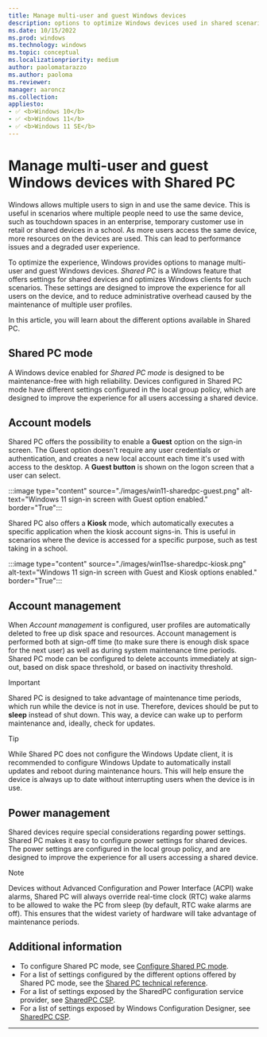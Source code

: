 ```yaml
---
title: Manage multi-user and guest Windows devices
description: options to optimize Windows devices used in shared scenarios, such touchdown spaces in an enterprise, temporary customer use in retail or shared devices in a school.
ms.date: 10/15/2022
ms.prod: windows
ms.technology: windows
ms.topic: conceptual
ms.localizationpriority: medium
author: paolomatarazzo
ms.author: paoloma
ms.reviewer:
manager: aaroncz
ms.collection: 
appliesto:
- ✅ <b>Windows 10</b>
- ✅ <b>Windows 11</b>
- ✅ <b>Windows 11 SE</b>
---
```


# Manage multi-user and guest Windows devices with Shared PC

Windows allows multiple users to sign in and use the same device. This is useful in scenarios where multiple people need to use the same device, such as touchdown spaces in an enterprise, temporary customer use in retail or shared devices in a school.
As more users access the same device, more resources on the devices are used. This can lead to performance issues and a degraded user experience.

To optimize the experience, Windows provides options to manage multi-user and guest Windows devices.
*Shared PC* is a Windows feature that offers settings for shared devices and optimizes Windows clients for such scenarios. These settings are designed to improve the experience for all users on the device, and to reduce administrative overhead caused by the maintenance of multiple user profiles.

In this article, you will learn about the different options available in Shared PC.

## Shared PC mode

A Windows device enabled for *Shared PC mode* is designed to be maintenance-free with high reliability. Devices configured in Shared PC mode have different settings configured in the local group policy, which are designed to improve the experience for all users accessing a shared device.

## Account models

Shared PC offers the possibility to enable a **Guest** option on the sign-in screen. The Guest option doesn't require any user credentials or authentication, and creates a new local account each time it's used with access to the desktop. A **Guest button** is shown on the logon screen that a user can select.

:::image type="content" source="./images/win11-sharedpc-guest.png" alt-text="Windows 11 sign-in screen with Guest option enabled." border="True":::

Shared PC also offers a **Kiosk** mode, which automatically executes a specific application when the kiosk account signs-in. This is useful in scenarios where the device is accessed for a specific purpose, such as test taking in a school.

:::image type="content" source="./images/win11se-sharedpc-kiosk.png" alt-text="Windows 11 sign-in screen with Guest and Kiosk options enabled." border="True":::

## Account management

When *Account management* is configured, user profiles are automatically deleted to free up disk space and resources. Account management is performed both at sign-off time (to make sure there is enough disk space for the next user) as well as during system maintenance time periods. Shared PC mode can be configured to delete accounts immediately at sign-out, based on disk space threshold, or based on inactivity threshold.

> [!IMPORTANT]
> Shared PC is designed to take advantage of maintenance time periods, which run while the device is not in use. Therefore, devices should be put to **sleep** instead of shut down. This way, a device can wake up to perform maintenance and, ideally, check for updates.

> [!TIP]
> While Shared PC does not configure the Windows Update client, it is recommended to configure Windows Update to automatically install updates and reboot during maintenance hours. This will help ensure the device is always up to date without interrupting users when the device is in use.

## Power management

Shared devices require special considerations regarding power settings. Shared PC makes it easy to configure power settings for shared devices. The power settings are configured in the local group policy, and are designed to improve the experience for all users accessing a shared device.

> [!NOTE]
> Devices without Advanced Configuration and Power Interface (ACPI) wake alarms, Shared PC will always override real-time clock (RTC) wake alarms to be allowed to wake the PC from sleep (by default, RTC wake alarms are off). This ensures that the widest variety of hardware will take advantage of maintenance periods.

## Additional information

- To configure Shared PC mode, see [Configure Shared PC mode](set-up-shared-or-guest-pc.md).
- For a list of settings configured by the different options offered by Shared PC mode, see the [Shared PC technical reference](shared-pc-technical.md).
- For a list of settings exposed by the SharedPC configuration service provider, see [SharedPC CSP][WIN-3].
- For a list of settings exposed by Windows Configuration Designer, see [SharedPC CSP][WIN-4].

-----------

[WIN-1]: /windows/configuration/provisioning-packages/provisioning-create-package
[WIN-2]: /windows/configuration/provisioning-packages/provisioning-apply-package
[WIN-3]: /windows/client-management/mdm/sharedpc-csp
[WIN-4]: /windows/configuration/wcd/wcd-sharedpc